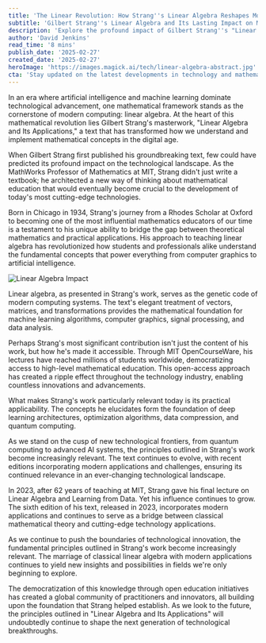 ```yaml
---
title: 'The Linear Revolution: How Strang''s Linear Algebra Reshapes Modern Technology'
subtitle: 'Gilbert Strang''s Linear Algebra and Its Lasting Impact on Modern Computing'
description: 'Explore the profound impact of Gilbert Strang''s "Linear Algebra and Its Applications" on modern computing technology. Discover how this cornerstone of mathematical understanding continues to influence artificial intelligence, quantum computing, and beyond.'
author: 'David Jenkins'
read_time: '8 mins'
publish_date: '2025-02-27'
created_date: '2025-02-27'
heroImage: 'https://images.magick.ai/tech/linear-algebra-abstract.jpg'
cta: 'Stay updated on the latest developments in technology and mathematics by following us on LinkedIn. Join a community of innovators and thought leaders shaping the future of computing.'
---
```


In an era where artificial intelligence and machine learning dominate technological advancement, one mathematical framework stands as the cornerstone of modern computing: linear algebra. At the heart of this mathematical revolution lies Gilbert Strang's masterwork, "Linear Algebra and Its Applications," a text that has transformed how we understand and implement mathematical concepts in the digital age.

When Gilbert Strang first published his groundbreaking text, few could have predicted its profound impact on the technological landscape. As the MathWorks Professor of Mathematics at MIT, Strang didn't just write a textbook; he architected a new way of thinking about mathematical education that would eventually become crucial to the development of today's most cutting-edge technologies.

Born in Chicago in 1934, Strang's journey from a Rhodes Scholar at Oxford to becoming one of the most influential mathematics educators of our time is a testament to his unique ability to bridge the gap between theoretical mathematics and practical applications. His approach to teaching linear algebra has revolutionized how students and professionals alike understand the fundamental concepts that power everything from computer graphics to artificial intelligence.

![Linear Algebra Impact](https://images.magick.ai/tech/linear-algebra-impact.jpg)

Linear algebra, as presented in Strang's work, serves as the genetic code of modern computing systems. The text's elegant treatment of vectors, matrices, and transformations provides the mathematical foundation for machine learning algorithms, computer graphics, signal processing, and data analysis.

Perhaps Strang's most significant contribution isn't just the content of his work, but how he's made it accessible. Through MIT OpenCourseWare, his lectures have reached millions of students worldwide, democratizing access to high-level mathematical education. This open-access approach has created a ripple effect throughout the technology industry, enabling countless innovations and advancements.

What makes Strang's work particularly relevant today is its practical applicability. The concepts he elucidates form the foundation of deep learning architectures, optimization algorithms, data compression, and quantum computing.

As we stand on the cusp of new technological frontiers, from quantum computing to advanced AI systems, the principles outlined in Strang's work become increasingly relevant. The text continues to evolve, with recent editions incorporating modern applications and challenges, ensuring its continued relevance in an ever-changing technological landscape.

In 2023, after 62 years of teaching at MIT, Strang gave his final lecture on Linear Algebra and Learning from Data. Yet his influence continues to grow. The sixth edition of his text, released in 2023, incorporates modern applications and continues to serve as a bridge between classical mathematical theory and cutting-edge technology applications.

As we continue to push the boundaries of technological innovation, the fundamental principles outlined in Strang's work become increasingly relevant. The marriage of classical linear algebra with modern applications continues to yield new insights and possibilities in fields we're only beginning to explore.

The democratization of this knowledge through open education initiatives has created a global community of practitioners and innovators, all building upon the foundation that Strang helped establish. As we look to the future, the principles outlined in "Linear Algebra and Its Applications" will undoubtedly continue to shape the next generation of technological breakthroughs.